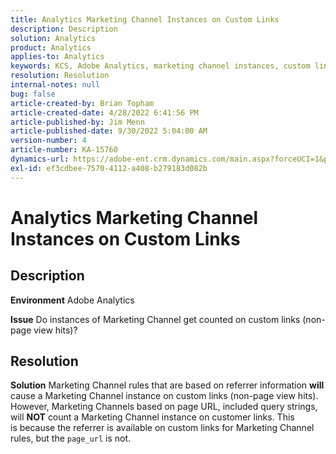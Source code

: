```yaml
---
title: Analytics Marketing Channel Instances on Custom Links
description: Description
solution: Analytics
product: Analytics
applies-to: Analytics
keywords: KCS, Adobe Analytics, marketing channel instances, custom links, FAQ
resolution: Resolution
internal-notes: null
bug: false
article-created-by: Brian Topham
article-created-date: 4/28/2022 6:41:56 PM
article-published-by: Jim Menn
article-published-date: 9/30/2022 5:04:00 AM
version-number: 4
article-number: KA-15760
dynamics-url: https://adobe-ent.crm.dynamics.com/main.aspx?forceUCI=1&pagetype=entityrecord&etn=knowledgearticle&id=f30e69e0-22c7-ec11-a7b6-0022480a1b03
exl-id: ef3cdbee-7570-4112-a408-b279183d082b
---
```

# Analytics Marketing Channel Instances on Custom Links

## Description


<b>Environment</b>
 Adobe Analytics

<b>Issue</b>
 Do instances of Marketing Channel get counted on custom links (non-page view hits)?


## Resolution


<b>Solution</b>
Marketing Channel rules that are based on referrer information <b>will</b> cause a Marketing Channel instance on custom links (non-page view hits).
However, Marketing Channels based on page URL, included query strings, will <b>NOT</b> count a Marketing Channel instance on customer links.
This is because the referrer is available on custom links for Marketing Channel rules, but the `page_url` is not.
